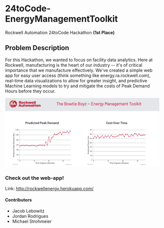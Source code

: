 # 24toCode-EnergyManagementToolkit 
Rockwell Automation 24toCode Hackathon **(1st Place)**

## Problem Description
For this Hackathon, we wanted to focus on facility data analytics. Here at Rockwell, manufacturing is the heart of our industry -- it's of critical importance that we manufacture effectively. We've created a simple web app for easy user access (think something like energy.ra.rockwell.com), real-time data visualizations to allow for greater insight, and predictive Machine Learning models to try and mitigate the costs of Peak Demand Hours before they occur.

![alt text](https://github.com/AugmentedMode/24toCode-EnergyManagementToolkit/blob/master/Images/README_images/graphs.PNG)

### Check out the web-app!
Link: http://rockwellenergy.herokuapp.com/

#### Contributors
* Jacob Lebowitz <br>
* Jordan Rodrigues <br>
* Michael Strohmeier <br>




